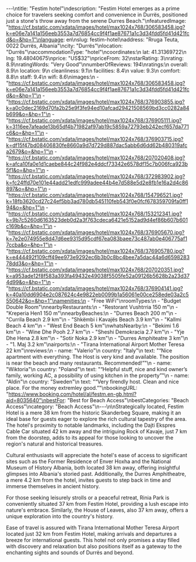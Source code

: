 ---\ntitle: "Festim hotel"\ndescription: "Festim Hotel emerges as a prime choice for travelers seeking comfort and convenience in Durrës, positioned just a stone's throw away from the serene Durres Beach."\nfeaturedImage: "https://cf.bstatic.com/xdata/images/hotel/max1024x768/306583458.jpg?k=e06e7a141a156eeb3553a7d76854cc9f4f1ae87671a1c3d34fdd5fd41d421fcd&o=&hp=1"\nlanguage: en\nslug: festim-hotel\naddress: "Rruga Teuta, 0022 Durrës, Albania"\ncity: "Durrës"\nlocation: "Durrës"\naccommodationType: "hotel"\ncoordinates:\n  lat: 41.31369722\n  lng: 19.48040675\nprice: "US$32"\npriceFrom: 32\nstarRating: 3\nrating: 8.9\nratingWords: "Very Good"\nnumberOfReviews: 194\nratings:\n  overall: 8.9\n  location: 9\n  cleanliness: 9.1\n  facilities: 8.4\n  value: 9.3\n  comfort: 8.8\n  staff: 9.4\n  wifi: 8.6\nimages:\n  - "https://cf.bstatic.com/xdata/images/hotel/max1024x768/306583458.jpg?k=e06e7a141a156eeb3553a7d76854cc9f4f1ae87671a1c3d34fdd5fd41d421fcd&o=&hp=1"\n  - "https://cf.bstatic.com/xdata/images/hotel/max1024x768/376903855.jpg?k=a0c0dec2169d70fa2b25e9f3fe94ed10afcad29421508569bd3cc0282a84b699&o=&hp=1"\n  - "https://cf.bstatic.com/xdata/images/hotel/max1024x768/376905111.jpg?k=3116ee7afeade13b65df4b71982af97ab19c5859a72793eb242ecf657da771c6&o=&hp=1"\n  - "https://cf.bstatic.com/xdata/images/hotel/max1024x768/376903715.jpg?k=df15f47bd08406830fe8660a9d7d729d887dac5abb6d6dd62b480319afca2679&o=&hp=1"\n  - "https://cf.bstatic.com/xdata/images/hotel/max1024x768/207020408.jpg?k=afca10fa0e1d1caebe844c24f982e4ddcf73342e6578df15c7b006fca923b5f1&o=&hp=1"\n  - "https://cf.bstatic.com/xdata/images/hotel/max1024x768/372983902.jpg?k=fc24ffd70e101e44add21edfc999adee44b4e7d588e5d2e8fb1e16a2d4c86897&o=&hp=1"\n  - "https://cf.bstatic.com/xdata/images/hotel/max1024x768/154796521.jpg?k=18fb3620cd27c24ef5bb3ad780db545110feb543f0e0fcf678359709fa0ff194&o=&hp=1"\n  - "https://cf.bstatic.com/xdata/images/hotel/max1024x768/153212341.jpg?k=9b7c5260d6163523deb0d2a3f763cdeca6421e5152ad9d4ef86b607b601c169b&o=&hp=1"\n  - "https://cf.bstatic.com/xdata/images/hotel/max1024x768/376905670.jpg?k=7e2e074955e8d47d6ee9315d95cdf67ea083baee73c487ab0e406775af17ccba&o=&hp=1"\n  - "https://cf.bstatic.com/xdata/images/hotel/max1024x768/376905780.jpg?k=e444492f109cff49ee973e9292ec6b3b0c8bc4bee7a5dac44a6d659828378dd3&o=&hp=1"\n  - "https://cf.bstatic.com/xdata/images/hotel/max1024x768/207020351.jpg?k=a953ade12f8f583a393fa49432e49038f5505fe52a09126b5628b2a23d374d99&o=&hp=1"\n  - "https://cf.bstatic.com/xdata/images/hotel/max1024x768/376904141.jpg?k=40a10dd6904e2c087624c4e9822eb0099b1a56061e00ce258ede03a2c5550642&o=&hp=1"\namenities:\n  - "Free WiFi"\nroomTypes:\n  - "Budget Double Room"\nnearbyRestaurants:\n  - "Restorant Vushtrria 150 m"\n  - "Kreperia Hen1 150 m"\nnearbyBeaches:\n  - "Durres Beach 200 m"\n  - "Currila Beach 2.9 km"\n  - "Shkëmbi i Kavajës Beach 3.9 km"\n  - "Kallmi Beach 4 km"\n  - "West End Beach 5 km"\nwhatsNearby:\n  - "Bekimi 1.6 km"\n  - "Wine Dhe Pooh 2.7 km"\n  - "Sheshi Demokracia 2.7 km"\n  - "Yje Dhe Hena 2.8 km"\n  - "Sotir Noka 2.9 km"\n  - "Durres Amphiteatre 3 km"\n  - "1. Maj 3.2 km"\nairports:\n  - "Tirana International Airport Mother Teresa 22 km"\nreviews:\n  - name: "Valerio"\n    country: "Italy"\n    text: "“Nice apartment with everything. The Host is very kind and available. The position is near the beach and many restaurants. Recommended!”"\n  - name: "Wiktoria"\n    country: "Poland"\n    text: "“Helpful stuff, nice and kind owner’s family, working AC, a possibility of using kitchen in the property”"\n  - name: "Aldin"\n    country: "Sweden"\n    text: "“Very firendly host. Clean and nice place. For the money extremley good.”"\nbookingURL: "https://www.booking.com/hotel/al/festm.en-gb.html?aid=8035640"\nbestFor: "Best for Beach Access"\nbestCategories: "Beach Access"\ncategory: "Beach Access"\n---\n\nStrategically located, Festim Hotel is a mere 38 km from the historic Skanderbeg Square, making it an ideal base for guests eager to explore the rich cultural tapestry of the area. The hotel's proximity to notable landmarks, including the Dajti Ekspres Cable Car situated 42 km away and the intriguing Rock of Kavaje, just 7 km from the doorstep, adds to its appeal for those looking to uncover the region's natural and historical treasures.

Cultural enthusiasts will appreciate the hotel's ease of access to significant sites such as the Former Residence of Enver Hoxha and the National Museum of History Albania, both located 38 km away, offering insightful glimpses into Albania's storied past. Additionally, the Durres Amphitheatre, a mere 4.2 km from the hotel, invites guests to step back in time and immerse themselves in ancient history.

For those seeking leisurely strolls or a peaceful retreat, Rinia Park is conveniently situated 37 km from Festim Hotel, providing a lush escape into nature's embrace. Similarly, the House of Leaves, also 37 km away, offers a unique exploration into the country's history.

Ease of travel is assured with Tirana International Mother Teresa Airport located just 32 km from Festim Hotel, making arrivals and departures a breeze for international guests. This hotel not only promises a stay filled with discovery and relaxation but also positions itself as a gateway to the enchanting sights and sounds of Durrës and beyond.
